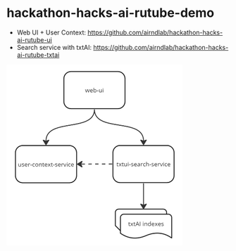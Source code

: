 # hackathon-hacks-ai-rutube-demo

- Web UI + User Context: https://github.com/airndlab/hackathon-hacks-ai-rutube-ui
- Search service with txtAI: https://github.com/airndlab/hackathon-hacks-ai-rutube-txtai

<img src="arch.png" alt="architecture" width="400" height="auto">
